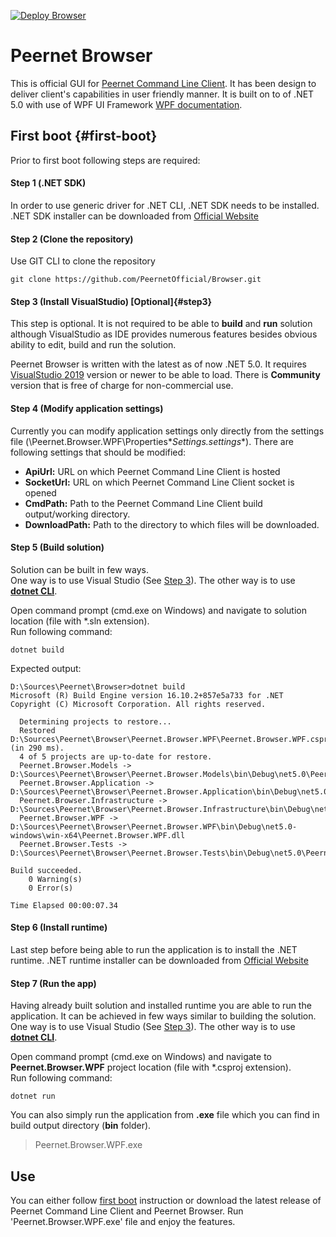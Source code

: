 [![Deploy Browser](https://github.com/PeernetOfficial/Browser/actions/workflows/deploy-Browser.yml/badge.svg)](https://github.com/PeernetOfficial/Browser/actions/workflows/deploy-Browser.yml)

# Peernet Browser
This is official GUI for [Peernet Command Line Client](https://github.com/PeernetOfficial/Cmd). It has been design to deliver client's capabilities in user friendly manner. 
It is built on to of .NET 5.0 with use of WPF UI Framework [WPF documentation](https://docs.microsoft.com/en-us/dotnet/desktop/wpf/?view=netdesktop-5.0). 

## First boot {#first-boot}
Prior to first boot following steps are required:
#### Step 1 (.NET SDK)
In order to use generic driver for .NET CLI, .NET SDK needs to be installed.
.NET SDK installer can be downloaded from [Official Website](https://dotnet.microsoft.com/download/dotnet/5.0)

#### Step 2 (Clone the repository)
Use GIT CLI to clone the repository

```
git clone https://github.com/PeernetOfficial/Browser.git
```

#### Step 3 (Install VisualStudio) [Optional]{#step3}
This step is optional. It is not required to be able to **build** and **run** solution although VisualStudio as IDE provides numerous features besides obvious ability to edit, build and run the solution.

Peernet Browser is written with the latest as of now .NET 5.0. It requires [VisualStudio 2019](https://visualstudio.microsoft.com/pl/vs/) version or newer to be able to load.
There is **Community** version that is free of charge for non-commercial use.

#### Step 4 (Modify application settings)
Currently you can modify application settings only directly from the settings file (\Peernet.Browser.WPF\Properties\**Settings.settings**).
There are following settings that should be modified:
- **ApiUrl:** URL on which Peernet Command Line Client is hosted
- **SocketUrl:** URL on which Peernet Command Line Client socket is opened
- **CmdPath:** Path to the Peernet Command Line Client build output/working directory.
- **DownloadPath:** Path to the directory to which files will be downloaded.

#### Step 5 (Build solution)
Solution can be built in few ways.  
One way is to use Visual Studio (See [Step 3](#step3)).
The other way is to use [**dotnet CLI**](https://docs.microsoft.com/en-us/dotnet/core/tools/dotnet).

Open command prompt (cmd.exe on Windows) and navigate to solution location (file with *.sln extension).  
Run following command:
```
dotnet build
```

Expected output:
```
D:\Sources\Peernet\Browser>dotnet build
Microsoft (R) Build Engine version 16.10.2+857e5a733 for .NET
Copyright (C) Microsoft Corporation. All rights reserved.

  Determining projects to restore...
  Restored D:\Sources\Peernet\Browser\Peernet.Browser.WPF\Peernet.Browser.WPF.csproj (in 290 ms).
  4 of 5 projects are up-to-date for restore.
  Peernet.Browser.Models -> D:\Sources\Peernet\Browser\Peernet.Browser.Models\bin\Debug\net5.0\Peernet.Browser.Models.dll
  Peernet.Browser.Application -> D:\Sources\Peernet\Browser\Peernet.Browser.Application\bin\Debug\net5.0\Peernet.Browser.Application.dll
  Peernet.Browser.Infrastructure -> D:\Sources\Peernet\Browser\Peernet.Browser.Infrastructure\bin\Debug\net5.0\Peernet.Browser.Infrastructure.dll
  Peernet.Browser.WPF -> D:\Sources\Peernet\Browser\Peernet.Browser.WPF\bin\Debug\net5.0-windows\win-x64\Peernet.Browser.WPF.dll
  Peernet.Browser.Tests -> D:\Sources\Peernet\Browser\Peernet.Browser.Tests\bin\Debug\net5.0\Peernet.Browser.Tests.dll

Build succeeded.
    0 Warning(s)
    0 Error(s)

Time Elapsed 00:00:07.34
```

#### Step 6 (Install runtime)
Last step before being able to run the application is to install the .NET runtime.
.NET runtime installer can be downloaded from [Official Website](https://dotnet.microsoft.com/download/dotnet/5.0)

#### Step 7 (Run the app)
Having already built solution and installed runtime you are able to run the application. It can be achieved in few ways similar to building the solution.  
One way is to use Visual Studio (See [Step 3](#step3)).
The other way is to use [**dotnet CLI**](https://docs.microsoft.com/en-us/dotnet/core/tools/dotnet).

Open command prompt (cmd.exe on Windows) and navigate to **Peernet.Browser.WPF** project location (file with *.csproj extension).  
Run following command:
```
dotnet run
```

You can also simply run the application from **.exe** file which you can find in build output directory (**bin** folder).

>Peernet.Browser.WPF.exe

## Use
You can either follow [first boot](#first-boot) instruction or download the latest release of Peernet Command Line Client and Peernet Browser.
Run 'Peernet.Browser.WPF.exe' file and enjoy the features.